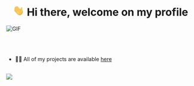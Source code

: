 

<h1 align="center"><img src="https://raw.githubusercontent.com/ABSphreak/ABSphreak/master/gifs/Hi.gif" width="30px" /> Hi there, welcome on my profile </h1>

<div>
<img align="left" alt="GIF" src="https://s3.memeshappen.com/memes/e0578a42ae49d19f.gif" width="90px"/>
</div>

<br>
<br>
<br>
<br>

  <div>

- 👨‍💻 All of my projects are available  [here](https://github.com/wlhmmxrtz?tab=repositories)

</div>

<br>
    <img src="https://github-readme-stats.vercel.app/api?username=wlhmmxrtz&count_private=true&show_icons=true&theme=synthwave-purple&locale=en&include_all_commits=true&custom_title=wlhmmxrtz's%20Github%20Stats&hide=issues"> 
</div>
<br>
<br>
<div>
<br>
<br>
</br>
</br>
</br>
</br>
</br>

